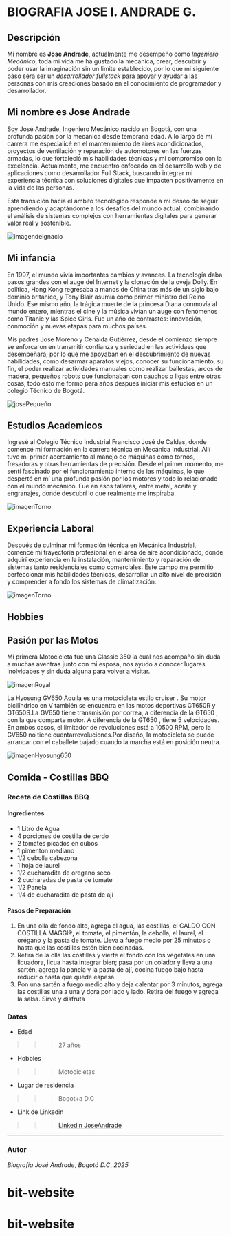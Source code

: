 # BIOGRAFIA JOSE I. ANDRADE G.

## Descripción 

Mi nombre es **Jose Andrade**, actualmente me desempeño como *Ingeniero Mecánico*, toda mi vida me ha gustado la mecanica, crear, descubrir y poder usar la imaginación sin un limite establecido, por lo que mi siguiente paso sera ser un *desarrollador fullstack* para apoyar y ayudar a las personas con mis creaciones basado en el conocimiento de programador y desarrollador.

## Mi nombre es Jose Andrade

Soy José Andrade, Ingeniero Mecánico nacido en Bogotá, con una profunda pasión por la mecánica desde temprana edad. A lo largo de mi carrera me especialicé en el mantenimiento de aires acondicionados, proyectos de ventilación y reparación de automotores en las fuerzas armadas, lo que fortaleció mis habilidades técnicas y mi compromiso con la excelencia. Actualmente, me encuentro enfocado en el desarrollo web y de aplicaciones como desarrollador Full Stack, buscando integrar mi experiencia técnica con soluciones digitales que impacten positivamente en la vida de las personas.

Esta transición hacia el ámbito tecnológico responde a mi deseo de seguir aprendiendo y adaptándome a los desafíos del mundo actual, combinando el análisis de sistemas complejos con herramientas digitales para generar valor real y sostenible.

![imagendeignacio](./assets/imagenignacio.png)

## Mi infancia

En 1997, el mundo vivía importantes cambios y avances. La tecnología daba pasos grandes con el auge del Internet y la clonación de la oveja Dolly. En política, Hong Kong regresaba a manos de China tras más de un siglo bajo dominio británico, y Tony Blair asumía como primer ministro del Reino Unido. Ese mismo año, la trágica muerte de la princesa Diana conmovía al mundo entero, mientras el cine y la música vivían un auge con fenómenos como Titanic y las Spice Girls. Fue un año de contrastes: innovación, conmoción y nuevas etapas para muchos países.

Mis padres Jose Moreno y Cenaida Gutiérrez, desde el comienzo siempre se enforcaron en transmitir confianza y seriedad en las actividaes que desempeñara, por lo que me apoyaban en el descubrimiento de nuevas habilidades, como desarmar aparatos viejos, conocer su funcionamiento, su fin, el poder realizar actividades manuales como realizar ballestas, arcos de madera, pequeños robots que funcionaban con cauchos o ligas entre otras cosas, todo esto me formo para años despues iniciar mis estudios en un colegio Técnico de Bogotá.

![josePequeño](./assets/imagenInfancia.jpg)

## Estudios Academicos

Ingresé al Colegio Técnico Industrial Francisco José de Caldas, donde comencé mi formación en la carrera técnica en Mecánica Industrial. Allí tuve mi primer acercamiento al manejo de máquinas como tornos, fresadoras y otras herramientas de precisión. Desde el primer momento, me sentí fascinado por el funcionamiento interno de las máquinas, lo que despertó en mí una profunda pasión por los motores y todo lo relacionado con el mundo mecánico. Fue en esos talleres, entre metal, aceite y engranajes, donde descubrí lo que realmente me inspiraba.

![imagenTorno](./assets/imagenMecanica.jpg)


## Experiencia Laboral
Después de culminar mi formación técnica en Mecánica Industrial, comencé mi trayectoria profesional en el área de aire acondicionado, donde adquirí experiencia en la instalación, mantenimiento y reparación de sistemas tanto residenciales como comerciales. Este campo me permitió perfeccionar mis habilidades técnicas, desarrollar un alto nivel de precisión y comprender a fondo los sistemas de climatización.

![imagenTorno](./assets//imagenInvias.jpg)

## Hobbies

## Pasión por las Motos
Mi primera Motocicleta fue una Classic 350 la cual nos acompaño sin duda a muchas aventras junto con mi esposa, nos ayudo a conocer lugares inolvidabes y sin duda alguna para volver a visitar.

![imagenRoyal](./assets//imagenRoyale.jpg)

La Hyosung GV650 Aquila es una motocicleta estilo cruiser . Su motor bicilíndrico en V también se encuentra en las motos deportivas GT650R y GT650S.La GV650 tiene transmisión por correa, a diferencia de la GT650 , con la que comparte motor. A diferencia de la GT650 , tiene 5 velocidades. En ambos casos, el limitador de revoluciones está a 10500 RPM, pero la GV650 no tiene cuentarrevoluciones.Por diseño, la motocicleta se puede arrancar con el caballete bajado cuando la marcha está en posición neutra.

![imagenHyosung650](./assets/imagenHyosung.jpg)

## Comida - Costillas BBQ

### Receta de Costillas BBQ

#### Ingredientes

- 1 Litro de Agua
- 4 porciones de costilla de cerdo
- 2 tomates picados en cubos
- 1 pimenton mediano
- 1/2 cebolla cabezona
- 1 hoja de laurel
- 1/2 cucharadita de oregano seco
- 2 cucharadas de pasta de tomate
- 1/2 Panela
- 1/4 de cucharadita de pasta de ají

#### Pasos de Preparación

1) En una olla de fondo alto, agrega el agua, las costillas, el CALDO CON COSTILLA MAGGI®, el tomate, el pimentón, la cebolla, el laurel, el orégano y la pasta de tomate. Lleva a fuego medio por 25 minutos o hasta que las costillas estén bien cocinadas.
2) Retira de la olla las costillas y vierte el fondo con los vegetales en una licuadora, licua hasta integrar bien; pasa por un colador y lleva a una sartén, agrega la panela y la pasta de ají, cocina fuego bajo hasta reducir o hasta que quede espesa.
3) Pon una sartén a fuego medio alto y deja calentar por 3 minutos, agrega las costillas una a una y dora por lado y lado. Retira del fuego y agrega la salsa. Sirve y disfruta


### Datos

- Edad
>>>27 años
- Hobbies
>>>Motocicletas
- Lugar de residencia
>>>Bogot+a D.C
- Link de Linkedin
>>>[Linkedin JoseAndrade](www.linkedin.com/in/josé-ignacio-andrade-gutiérrez-b20a4b222)

---
### Autor
*Biografía José Andrade*, *Bogotá D.C*, *2025*
# bit-website
# bit-website
